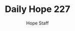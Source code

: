 ---
image: /assets/img/daily-hope-default-artwork.png
title: Daily Hope 227
number: 227
categories:
  - Daily Hope
author: Hope Staff
notes: Daily Hope 227
embed: >-
  <iframe style="border-radius:12px" src="https://open.spotify.com/embed/episode/5mCB3ZgWzmbh4keP0Up2qi?utm_source=generator" width="100%" height="352" frameBorder="0" allowfullscreen="" allow="autoplay; clipboard-write; encrypted-media; fullscreen; picture-in-picture" loading="lazy"></iframe>
---